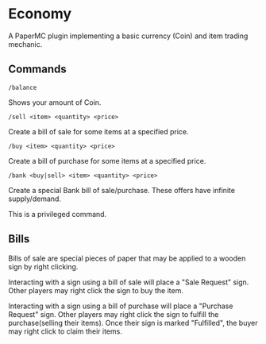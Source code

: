 # Economy

A PaperMC plugin implementing a basic currency (Coin) and item trading mechanic.

## Commands

```
/balance
```

Shows your amount of Coin.

```
/sell <item> <quantity> <price>
```

Create a bill of sale for some items at a specified price.

```
/buy <item> <quantity> <price>
```

Create a bill of purchase for some items at a specified price.

```
/bank <buy|sell> <item> <quantity> <price>
```

Create a special Bank bill of sale/purchase. These offers have infinite supply/demand.

This is a privileged command.

## Bills

Bills of sale are special pieces of paper that may be applied to a wooden sign by right clicking.

Interacting with a sign using a bill of sale will place a "Sale Request" sign. Other players may right click the sign to buy the item.

Interacting with a sign using a bill of purchase will place a "Purchase Request" sign. Other players may right click the sign to fulfill the purchase(selling their items). Once their sign is marked "Fulfilled", the buyer may right click to claim their items.

